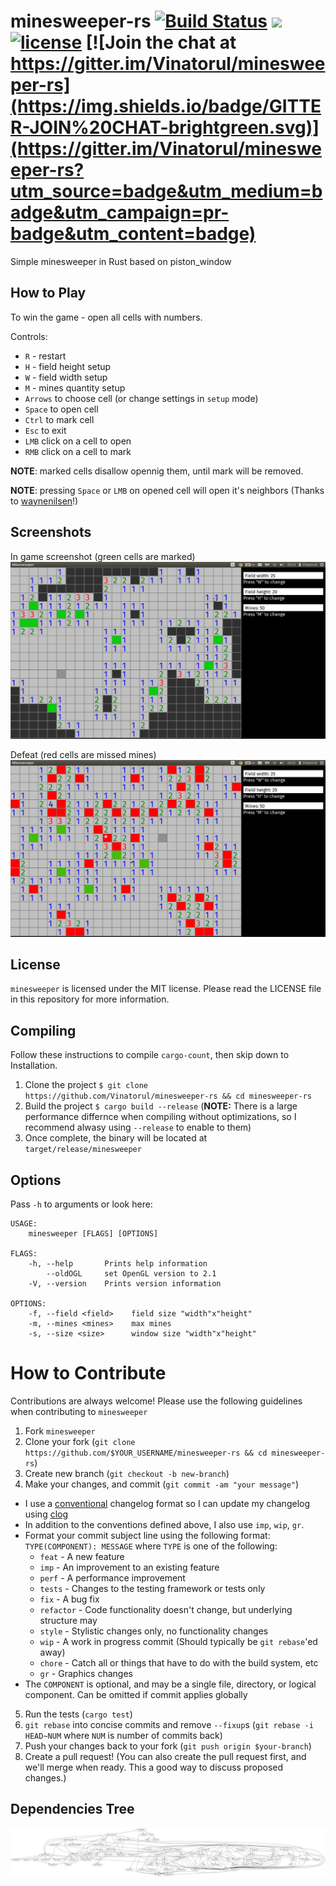 # minesweeper-rs  [![Build Status](https://travis-ci.org/Vinatorul/minesweeper-rs.svg)](https://travis-ci.org/Vinatorul/minesweeper-rs) [![](http://meritbadge.herokuapp.com/minesweeper)](https://crates.io/crates/minesweeper) [![license](http://img.shields.io/badge/license-MIT-blue.svg)](https://github.com/Vinatorul/minesweeper-rs/blob/master/LICENSE) [![Join the chat at https://gitter.im/Vinatorul/minesweeper-rs](https://img.shields.io/badge/GITTER-JOIN%20CHAT-brightgreen.svg)](https://gitter.im/Vinatorul/minesweeper-rs?utm_source=badge&utm_medium=badge&utm_campaign=pr-badge&utm_content=badge)


Simple minesweeper in Rust based on piston_window

## How to Play

To win the game - open all cells with numbers. 

Controls:
* `R` - restart
* `H` - field height setup
* `W` - field width setup
* `M` - mines quantity setup
* `Arrows` to choose cell (or change settings in `setup` mode)
* `Space` to open cell
* `Ctrl` to mark cell
* `Esc` to exit
* `LMB` click on a cell to open
* `RMB` click on a cell to mark

**NOTE**: marked cells disallow opennig them, until mark will be removed.

**NOTE**: pressing `Space` or `LMB` on opened cell will open it's neighbors (Thanks to [waynenilsen](https://github.com/waynenilsen)!)

## Screenshots

In game screenshot (green cells are marked)
![minesweeper ingame](ingame.png)

Defeat (red cells are missed mines)
![minesweeper defeat](defeat.png)

## License
`minesweeper` is licensed under the MIT license. Please read the LICENSE file in this repository for more information.

## Compiling

Follow these instructions to compile `cargo-count`, then skip down to Installation.

 1. Clone the project `$ git clone https://github.com/Vinatorul/minesweeper-rs && cd minesweeper-rs`
 2. Build the project `$ cargo build --release` (**NOTE:** There is a large performance differnce when compiling without optimizations, so I recommend alwasy using `--release` to enable to them)
 3. Once complete, the binary will be located at `target/release/minesweeper`

## Options

Pass `-h` to arguments or look here: 

```
USAGE:
    minesweeper [FLAGS] [OPTIONS]

FLAGS:
    -h, --help       Prints help information
        --oldOGL     set OpenGL version to 2.1
    -V, --version    Prints version information

OPTIONS:
    -f, --field <field>    field size "width"x"height"
    -m, --mines <mines>    max mines
    -s, --size <size>      window size "width"x"height"
```

# How to Contribute

Contributions are always welcome! Please use the following guidelines when contributing to `minesweeper`

1. Fork `minesweeper`
2. Clone your fork (`git clone https://github.com/$YOUR_USERNAME/minesweeper-rs && cd minesweeper-rs`)
3. Create new branch (`git checkout -b new-branch`)
4. Make your changes, and commit (`git commit -am "your message"`)
 * I use a [conventional](https://github.com/ajoslin/conventional-changelog/blob/a5505865ff3dd710cf757f50530e73ef0ca641da/conventions/angular.md) changelog format so I can update my changelog using [clog](https://github.com/thoughtram/clog)
 * In addition to the conventions defined above, I also use `imp`, `wip`, `gr`.
 * Format your commit subject line using the following format: `TYPE(COMPONENT): MESSAGE` where `TYPE` is one of the following:
    - `feat` - A new feature
    - `imp` - An improvement to an existing feature
    - `perf` - A performance improvement
    - `tests` - Changes to the testing framework or tests only
    - `fix` - A bug fix
    - `refactor` - Code functionality doesn't change, but underlying structure may
    - `style` - Stylistic changes only, no functionality changes
    - `wip` - A work in progress commit (Should typically be `git rebase`'ed away)
    - `chore` - Catch all or things that have to do with the build system, etc
    - `gr` - Graphics changes
 * The `COMPONENT` is optional, and may be a single file, directory, or logical component. Can be omitted if commit applies globally
5. Run the tests (`cargo test`)
6. `git rebase` into concise commits and remove `--fixup`s (`git rebase -i HEAD~NUM` where `NUM` is number of commits back)
7. Push your changes back to your fork (`git push origin $your-branch`)
8. Create a pull request! (You can also create the pull request first, and we'll merge when ready. This a good way to discuss proposed changes.)

## Dependencies Tree

![minesweeper dependencies](minesweeper.png)
